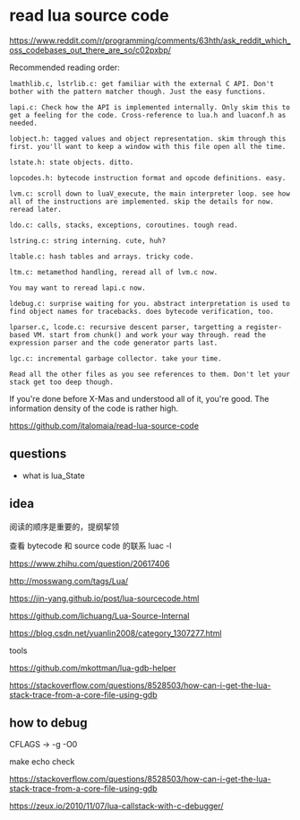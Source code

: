 # read lua source code


https://www.reddit.com/r/programming/comments/63hth/ask_reddit_which_oss_codebases_out_there_are_so/c02pxbp/

Recommended reading order:

    lmathlib.c, lstrlib.c: get familiar with the external C API. Don't bother with the pattern matcher though. Just the easy functions.

    lapi.c: Check how the API is implemented internally. Only skim this to get a feeling for the code. Cross-reference to lua.h and luaconf.h as needed.

    lobject.h: tagged values and object representation. skim through this first. you'll want to keep a window with this file open all the time.

    lstate.h: state objects. ditto.

    lopcodes.h: bytecode instruction format and opcode definitions. easy.

    lvm.c: scroll down to luaV_execute, the main interpreter loop. see how all of the instructions are implemented. skip the details for now. reread later.

    ldo.c: calls, stacks, exceptions, coroutines. tough read.

    lstring.c: string interning. cute, huh?

    ltable.c: hash tables and arrays. tricky code.

    ltm.c: metamethod handling, reread all of lvm.c now.

    You may want to reread lapi.c now.

    ldebug.c: surprise waiting for you. abstract interpretation is used to find object names for tracebacks. does bytecode verification, too.

    lparser.c, lcode.c: recursive descent parser, targetting a register-based VM. start from chunk() and work your way through. read the expression parser and the code generator parts last.

    lgc.c: incremental garbage collector. take your time.

    Read all the other files as you see references to them. Don't let your stack get too deep though.

If you're done before X-Mas and understood all of it, you're good. The information density of the code is rather high.



https://github.com/italomaia/read-lua-source-code
 


## questions

- what is lua_State




## idea


阅读的顺序是重要的，提纲挈领


查看 bytecode 和 source code 的联系
luac -l



https://www.zhihu.com/question/20617406

http://mosswang.com/tags/Lua/

https://jin-yang.github.io/post/lua-sourcecode.html

https://github.com/lichuang/Lua-Source-Internal

https://blog.csdn.net/yuanlin2008/category_1307277.html



tools

https://github.com/mkottman/lua-gdb-helper

https://stackoverflow.com/questions/8528503/how-can-i-get-the-lua-stack-trace-from-a-core-file-using-gdb



## how to debug

CFLAGS -> -g -O0

make echo check



https://stackoverflow.com/questions/8528503/how-can-i-get-the-lua-stack-trace-from-a-core-file-using-gdb

https://zeux.io/2010/11/07/lua-callstack-with-c-debugger/
